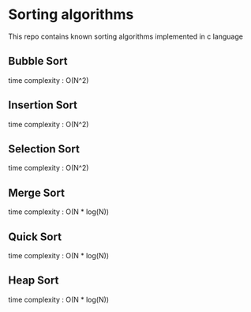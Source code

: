# Sorting algorithms
This repo contains known sorting algorithms implemented in c language

## Bubble Sort
time complexity : O(N^2)
## Insertion Sort
time complexity : O(N^2)
## Selection Sort
time complexity : O(N^2)
## Merge Sort
time complexity : O(N * log(N))
## Quick Sort
time complexity : O(N * log(N))
## Heap Sort
time complexity : O(N * log(N))